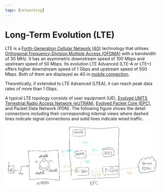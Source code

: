 ```yaml
---
tags: [networking]
---
```


# Long-Term Evolution (LTE)

LTE is a [Forth-Generation Cellular Network (4G)](202303312039.md) technology
that utilises [Orthogonal Frequency-Division Multiple Access (OFDMA)](202303302122.md)
with a bandwidth of 30 MHz. It has an asymmetric downstream speed of 100 Mbps
and upstream speed of 50 Mbps. Its evolution LTE Advanced (LTE-A or LTE+) offers
higher downstream speed of 1 Gbps and upstream speed of 500 Mbps. Both of them
are displayed as 4G in [mobile connection](202303292147.md).

Theoretically, if extended to LTE Advanced (LTEA), it can reach peak data rates
of more than 1 Gbps.

A typical LTE topology consists of user equipment (UE), [Evolved UMTS Terrestrial Radio Access Network (eUTRAN)](202305131622.md),
[Evolved Packet Core (EPC)](202305131616.md), and Packet Data Network (PDN). The
following figure shows the detail connections including their corresponding
internal views where dashed lines indicate signal connections and solid lines
indicate wired traffic.

![LTE topology](pic/LTE-topology.png)
